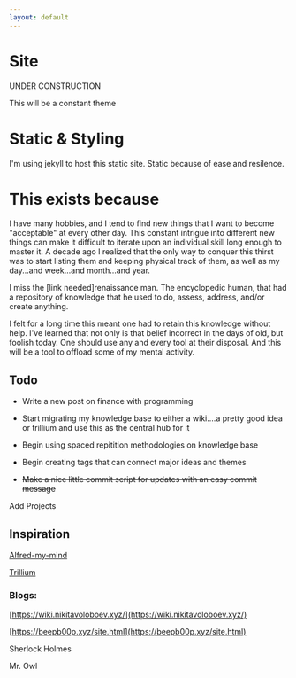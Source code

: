 ```yaml
---
layout: default
---
```


# Site 

UNDER CONSTRUCTION

This will be a constant theme

# Static & Styling

I'm using jekyll to host this static site. Static because of ease and resilence. 

# This exists because

I have many hobbies, and I tend to find new things that I want to become "acceptable" at every other day. This constant intrigue into different new things can make it difficult to iterate upon an individual skill long enough to master it. A decade ago I realized that the only way to conquer this thirst was to start listing them and keeping physical track of them, as well as my day...and week...and month...and year. 

I miss the [link needed]renaissance man. The encyclopedic human, that had a repository of knowledge that he used to do, assess, address, and/or create anything. 

I felt for a long time this meant one had to retain this knowledge without help. I've learned that not only is that belief incorrect in the days of old, but foolish today. One should use any and every tool at their disposal. And this will be a tool to offload some of my mental activity. 

## Todo

- Write a new post on finance with programming 

- Start migrating my knowledge base to either a wiki....a pretty good idea or trillium and use this as the central hub for it 

- Begin using spaced repitition methodologies on knowledge base 

- Begin creating tags that can connect major ideas and themes

- ~~Make a nice little commit script for updates with an easy commit message~~

Add Projects

## Inspiration

[Alfred-my-mind](https://github.com/nikitavoloboev/alfred-my-mind)

[Trillium](https://github.com/zadam/trilium)

### Blogs:
[https://wiki.nikitavoloboev.xyz/](https://wiki.nikitavoloboev.xyz/)

[https://beepb00p.xyz/site.html](https://beepb00p.xyz/site.html)

Sherlock Holmes

Mr. Owl

